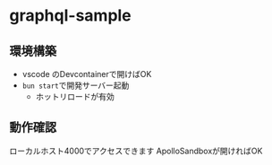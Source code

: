 # graphql-sample
## 環境構築

- vscode のDevcontainerで開けばOK
- `bun start`で開発サーバー起動
  - ホットリロードが有効


## 動作確認

ローカルホスト4000でアクセスできます
ApolloSandboxが開ければOK


